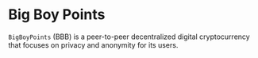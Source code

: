 # Big Boy Points
`BigBoyPoints` (BBB) is a peer-to-peer decentralized digital 
cryptocurrency that 
focuses on privacy and anonymity for its users.
